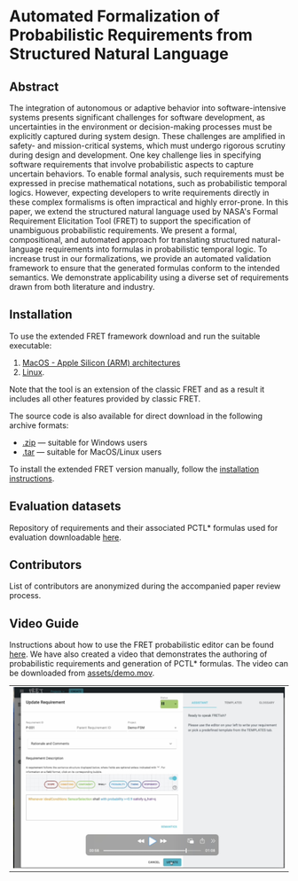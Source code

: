 Automated Formalization of Probabilistic Requirements from Structured Natural Language
=============================================

Abstract
------------
The integration of autonomous or adaptive behavior into software-intensive systems presents significant challenges for software development, as uncertainties in the environment or decision-making processes must be explicitly captured during system design. These challenges are amplified in safety- and mission-critical systems, which must undergo rigorous scrutiny during design and development. One key challenge lies in specifying software requirements that involve probabilistic aspects to capture uncertain behaviors. To enable formal analysis, such requirements must be expressed in precise mathematical notations, such as probabilistic temporal logics. However, expecting developers to write requirements directly in these complex formalisms is often impractical and highly error-prone. In this paper, we extend the structured natural language used by NASA's Formal Requirement Elicitation Tool (FRET) to support the specification of unambiguous probabilistic requirements. We present a formal, compositional, and automated approach for translating structured natural-language requirements into formulas in probabilistic temporal logic. To increase trust in our formalizations, we provide an automated validation framework to ensure that the generated formulas conform to the intended semantics. We demonstrate applicability using a diverse set of requirements drawn from both literature and industry.


Installation
------------
To use the extended FRET framework download and run the suitable executable:
1) [MacOS - Apple Silicon (ARM) architectures](https://github.com/Gricel-lee/FRET-Anonymous/blob/main/executables/FRET-darwin-arm64.tgz)
2) [Linux](https://github.com/Gricel-lee/FRET-Anonymous/blob/main/executables/FRET-linux-x64.tgz).

Note that the tool is an extension of the classic FRET and as a result it includes all other features provided by classic FRET.

The source code is also available for direct download in the following archive formats:
- [.zip](https://github.com/Gricel-lee/FRET-Anonymous/blob/main/fret-3.0.0.zip) — suitable for Windows users
- [.tar](https://raw.githubusercontent.com/Gricel-lee/FRET-Anonymous/main/fret-3.0.0.tar) — suitable for MacOS/Linux users

To install the extended FRET version manually, follow the [installation instructions](https://github.com/Gricel-lee/FRET-Anonymous/blob/main/fret-electron/docs/_media/installingFRET/installationInstructions.md).

Evaluation datasets
---------
Repository of requirements and their associated PCTL* formulas used for evaluation downloadable [here](https://github.com/Gricel-lee/FRET-Anonymous/tree/main/FRET-paper-evaluation).

Contributors
------------

List of contributors are anonymized during the accompanied paper review process.

Video Guide
-------
Instructions about how to use the FRET probabilistic editor can be found [here](https://github.com/Gricel-lee/FRET-Anonymous/blob/main/fret-electron/docs/_media/user-interface/writingReqs.md). We have also created a video that demonstrates the authoring of probabilistic requirements and generation of PCTL* formulas.  The video can be downloaded from [assets/demo.mov](https://github.com/Gricel-lee/FRET-Anonymous/blob/main/assets/demo.mov).

<table>
  <tr>
    <td>
      <a href="https://raw.githubusercontent.com/Gricel-lee/FRET-Anonymous/main/assets/demo.mov">
        <img src="https://raw.githubusercontent.com/Gricel-lee/FRET-Anonymous/main/assets/preview.jpg" alt="Image 1" width="700">
      </a>
    </td>
  </tr>
  <tr>
</table>

